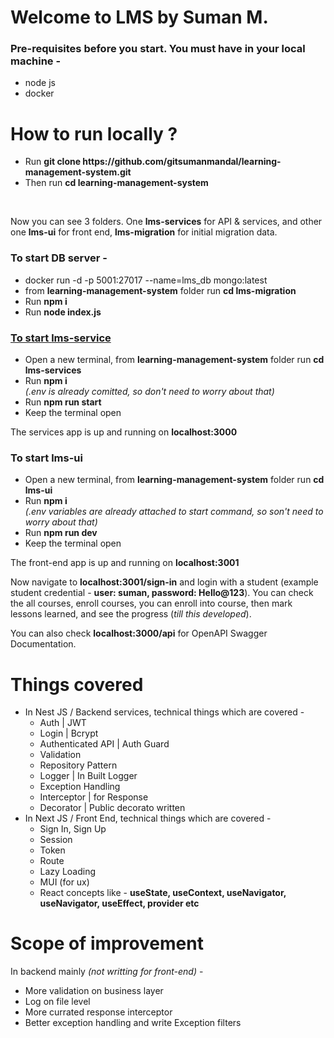 <h1>Welcome to LMS by Suman M.</h1>

<h3>Pre-requisites before you start. You must have in your local machine -</h3>

<ul>
  <li>node js</li>
  <li>docker</li>
</ul>

<h1>How to run locally ?</h1>

<ul>
  <li>
    Run <b>git clone https://github.com/gitsumanmandal/learning-management-system.git</b>
  </li>
  <li>
    Then run <b>cd learning-management-system</b>
  </li>
</ul>
<br/>

Now you can see 3 folders. One **lms-services** for API & services, and other one **lms-ui** for front end, **lms-migration** for initial migration data.

<h3>To start DB server -</h3>

<ul>
  <li>docker run -d -p 5001:27017 --name=lms_db mongo:latest</li>
  <li>from <b>learning-management-system</b> folder run <b>cd lms-migration</b></li>
  <li>Run <b>npm i</b></li>
  <li>Run <b>node index.js</b></li>
</ul>

<u><h3>To start <b>lms-service</b></h3></u>

<ul>
  <li>Open a new terminal, from <b>learning-management-system</b> folder run <b>cd lms-services</b></li>
  <li>Run <b>npm i</b>
    <br/>
    <i>(.env is already comitted, so don't need to worry about that)</i>
  </li>
  <li>Run <b>npm run start</b></li>
  <li>Keep the terminal open</li>
</ul>

The services app is up and running on **localhost:3000**

<h3>To start <b>lms-ui</b></h3>

<ul>
  <li>Open a new terminal, from <b>learning-management-system</b> folder run <b>cd lms-ui</b></li>
  <li>Run <b>npm i</b>
    <br/>
    <i>(.env variables are already attached to start command, so son't need to worry about that)</i>
  </li>
  <li>Run <b>npm run dev</b></li>
  <li>Keep the terminal open</li>
</ul>

The front-end app is up and running on **localhost:3001**

Now navigate to **localhost:3001/sign-in** and login with a student (example student credential - **user: suman, password: Hello@123**). You can check the all courses, enroll courses, you can enroll into course, then mark lessons learned, and see the progress (_till this developed_).

You can also check **localhost:3000/api** for OpenAPI Swagger Documentation.

<h1>Things covered</h1>

<ul>
  
  <li>In Nest JS / Backend services, technical things which are covered -
    <ul>
      <li>Auth | JWT</li>
      <li>Login | Bcrypt</li>
      <li>Authenticated API | Auth Guard</li>
      <li>Validation</li>
      <li>Repository Pattern</li>
      <li>Logger | In Built Logger</li>
      <li>Exception Handling</li>
      <li>Interceptor | for Response</li>
      <li>Decorator | Public decorato written</li>
    </ul>
  </li>
  
  <li>In Next JS / Front End, technical things which are covered -
    <ul>
      <li>Sign In, Sign Up</li>
      <li>Session</li>
      <li>Token</li>
      <li>Route</li>
      <li>Lazy Loading</li>
      <li>MUI (for ux)</li>
      <li>React concepts like - <b>useState, useContext, useNavigator, useNavigator, useEffect, provider etc</b></li>
    </ul>
  </li>
        
</ul>

<h1>Scope of improvement</h1>

In backend mainly <i>(not writting for front-end)</i> -

<ul>
  <li>More validation on business layer</li>
  <li>Log on file level</li>
  <li>More currated response interceptor</li>
  <li>Better exception handling and write Exception filters</li>
</ul>

